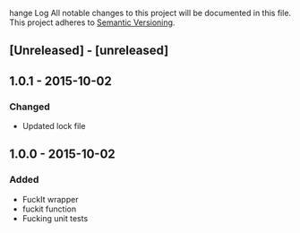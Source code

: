 hange Log
All notable changes to this project will be documented in this file.
This project adheres to [Semantic Versioning](http://semver.org/).

## [Unreleased] - [unreleased]

## 1.0.1 - 2015-10-02
### Changed
- Updated lock file

## 1.0.0 - 2015-10-02
### Added
- FuckIt wrapper
- fuckit function
- Fucking unit tests

